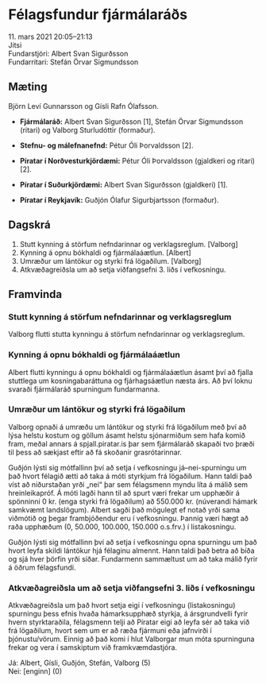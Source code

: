 # Félagsfundur fjármálaráðs

11\. mars 2021 20:05–21:13  
Jitsi  
Fundarstjóri: Albert Svan Sigurðsson  
Fundarritari: Stefán Örvar Sigmundsson

## Mæting

Björn Leví Gunnarsson og Gísli Rafn Ólafsson.

* **Fjármálaráð:** Albert Svan Sigurðsson [1], Stefán Örvar Sigmundsson (ritari) og Valborg Sturludóttir (formaður).
* **Stefnu- og málefnanefnd:** Pétur Óli Þorvaldsson [2].


* **Píratar í Norðvesturkjördæmi:** Pétur Óli Þorvaldsson (gjaldkeri og ritari) [2].
* **Píratar í Suðurkjördæmi:** Albert Svan Sigurðsson (gjaldkeri) [1].
* **Píratar í Reykjavík:** Guðjón Ólafur Sigurbjartsson (formaður).

## Dagskrá

1. Stutt kynning á störfum nefndarinnar og verklagsreglum. [Valborg]
2. Kynning á opnu bókhaldi og fjármálaáætlun. [Albert]
3. Umræður um lántökur og styrki frá lögaðilum. [Valborg]
4. Atkvæðagreiðsla um að setja viðfangsefni 3. liðs í vefkosningu.

## Framvinda

### Stutt kynning á störfum nefndarinnar og verklagsreglum

Valborg flutti stutta kynningu á störfum nefndarinnar og verklagsreglum.

### Kynning á opnu bókhaldi og fjármálaáætlun

Albert flutti kynningu á opnu bókhaldi og fjármálaáætlun ásamt því að fjalla stuttlega um kosningabaráttuna og fjárhagsáætlun næsta árs. Að því loknu svaraði fjármálaráð spurningum fundarmanna.

### Umræður um lántökur og styrki frá lögaðilum

Valborg opnaði á umræðu um lántökur og styrki frá lögaðilum með því að lýsa helstu kostum og göllum ásamt helstu sjónarmiðum sem hafa komið fram, meðal annars á spjall.piratar.is þar sem fjármálaráð skapaði tvo þræði til þess að sækjast eftir að fá skoðanir grasrótarinnar.

Guðjón lýsti sig mótfallinn því að setja í vefkosningu já–nei-spurningu um það hvort félagið ætti að taka á móti styrkjum frá lögaðilum. Hann taldi það víst að niðurstaðan yrði „nei“ þar sem félagsmenn myndu líta á málið sem hreinleikapróf. Á móti lagði hann til að spurt væri frekar um upphæðir á spönninni 0 kr. (enga styrki frá lögaðilum) að 550.000 kr. (núverandi hámark samkvæmt landslögum). Albert sagði það mögulegt ef notað yrði sama viðmótið og þegar frambjóðendur eru í vefkosningu. Þannig væri hægt að raða upphæðum (0, 50.000, 100.000, 150.000 o.s.frv.) í listakosningu.

Guðjón lýsti sig mótfallinn því að setja í vefkosningu opna spurningu um það hvort leyfa skildi lántökur hjá félaginu almennt. Hann taldi það betra að bíða og sjá hver þörfin yrði síðar. Fundarmenn sammæltust um að taka málið fyrir á öðrum félagsfundi.

### Atkvæðagreiðsla um að setja viðfangsefni 3. liðs í vefkosningu

Atkvæðagreiðsla um það hvort setja eigi í vefkosningu (listakosningu) spurningu þess efnis hvaða hámarksupphæð styrkja, á ársgrundvelli fyrir hvern styrktaraðila, félagsmenn telji að Píratar eigi að leyfa sér að taka við frá lögaðilum, hvort sem um er að ræða fjármuni eða jafnvirði í þjónustu/vörum. Einnig að það komi í hlut Valborgar mun móta spurninguna frekar og vera í samskiptum við framkvæmdastjóra.

Já: Albert, Gísli, Guðjón, Stefán, Valborg (5)  
Nei: [enginn] (0)